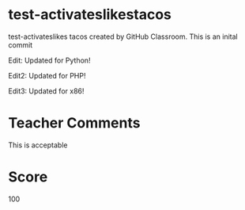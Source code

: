 # test-activateslikestacos

test-activateslikes tacos created by GitHub Classroom. This is an inital commit

Edit: Updated for Python!

Edit2: Updated for PHP!

Edit3: Updated for x86!

# Teacher Comments
This is acceptable
# Score
100
